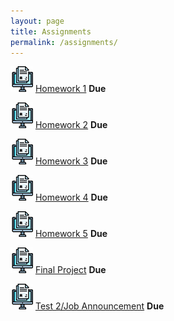 ```yaml
---
layout: page
title: Assignments
permalink: /assignments/
---
```


![homework](/assets/hw.jpg) [Homework 1]() **Due**

![homework](/assets/hw.jpg) [Homework 2]() **Due**

![homework](/assets/hw.jpg) [Homework 3]() **Due**

![homework](/assets/hw.jpg) [Homework 4]() **Due**

![homework](/assets/hw.jpg) [Homework 5]() **Due**

![homework](/assets/hw.jpg) [Final Project]() **Due**

![homework](/assets/hw.jpg) [Test 2/Job Announcement]() **Due** 



